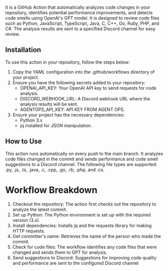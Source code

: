 
It is a GitHub Action that automatically analyzes code changes in your repository, identifies potential performance improvements, and detects code smells using OpenAI's GPT model. It is designed to review code files such as Python, JavaScript, TypeScript, Java, C, C++, Go, Ruby, PHP, and C#. The analysis results are sent to a specified Discord channel for easy review.

## Installation

To use this action in your repository, follow the steps below:

1. Copy the YAML configuration into the .github/workflows directory of your project.
2. Ensure you have the following secrets added to your repository:
    * OPENAI_API_KEY: Your OpenAI API key to send requests for code analysis.
    * DISCORD_WEBHOOK_URL: A Discord webhook URL where the analysis results will be sent.
    * AGENTOPS_API_KEY: API KEY FROM AGENT OPS.
3. Ensure your project has the necessary dependencies:
    * Python 3.x
    * jq installed for JSON manipulation.

## How to Use

This action runs automatically on every push to the main branch. It analyzes code files changed in the commit and sends performance and code smell suggestions to a Discord channel. The following file types are supported: .py, .js, .ts, .java, .c, .cpp, .go, .rb, .php, and .cs.

# Workflow Breakdown

1. Checkout the repository: The action first checks out the repository to analyze the latest commit.
2. Set up Python: The Python environment is set up with the required version (3.x).
3. Install dependencies: Installs jq and the requests library for making HTTP requests.
4. Get committer's name: Retrieves the name of the person who made the commit.
5. Check for code files: The workflow identifies any code files that were changed and sends them to GPT for analysis.
6. Send suggestions to Discord: Suggestions for improving code quality and performance are sent to the configured Discord channel
